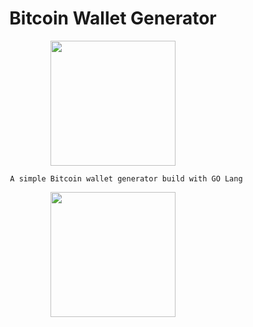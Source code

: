 <h1 font-size="20" align="center">
Bitcoin Wallet Generator
</h1>
<div align="center">

<img height="200" src="https://cdn.jsdelivr.net/gh/devicons/devicon/icons/go/go-original-wordmark.svg" />
          
          A simple Bitcoin wallet generator build with GO Lang
<img height="200" src="https://cdn.jsdelivr.net/gh/devicons/devicon/icons/go/go-original.svg" />
</div>
          
